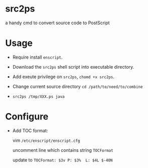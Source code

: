 # src2ps

a handy cmd to convert source code to PostScript

# Usage
* Require install `enscript`.

* Download the `src2ps` shell script into executable directory.

* Add exeute privilege on `src2ps`, `chomd +x src2ps`.

* Change current source directory `cd /path/to/need/to/combine`

* `src2ps /tmp/XXX.ps java`


# Configure

* Add TOC format: 

  vim `/etc/enscript/enscript.cfg`

  uncomment line which contains string `TOCFormat`

  update to `TOCFormat: $3v P: $3%  L: $4L $-40N`

